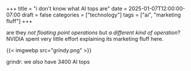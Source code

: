 +++
title = "i don't know what AI tops are"
date = 2025-01-07T12:00:00-07:00
draft = false
categories = ["technology"]
tags = ["ai", "marketing fluff"]
+++

are they _not floating point operations_ but _a different kind of operation_? NVIDIA spent very little effort explaining
its marketing fluff here.

{{< imgwebp src="grindy.png" >}}

grindr: we _also_ have 3400 AI tops
